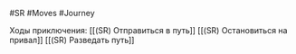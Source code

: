 #SR #Moves #Journey

Ходы приключения:
[[(SR) Отправиться в путь]]
[[(SR) Остановиться на привал]]
[[(SR) Разведать путь]]